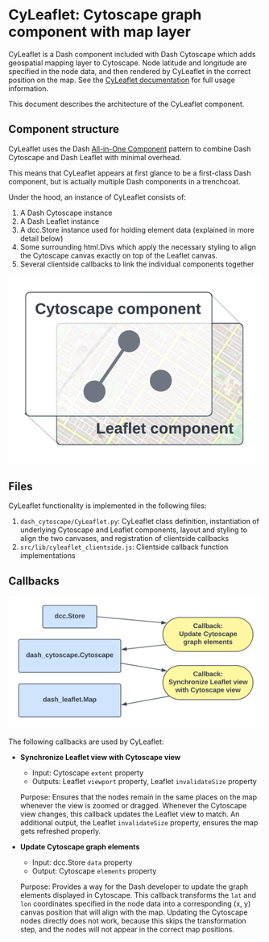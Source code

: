 # CyLeaflet: Cytoscape graph component with map layer

CyLeaflet is a Dash component included with Dash Cytoscape which adds geospatial mapping layer to Cytoscape. Node latitude and longitude are specified in the node data, and then rendered by CyLeaflet in the correct position on the map. See the [CyLeaflet documentation](https://dash.plotly.com/cytoscape/cyleaflet) for full usage information.

 This document describes the architecture of the CyLeaflet component.


## Component structure

CyLeaflet uses the Dash [All-in-One Component](https://dash.plotly.com/all-in-one-components) pattern to combine Dash Cytoscape and Dash Leaflet with minimal overhead.

This means that CyLeaflet appears at first glance to be a first-class Dash component, but is actually multiple Dash components in a trenchcoat.

Under the hood, an instance of CyLeaflet consists of:

1. A Dash Cytoscape instance
2. A Dash Leaflet instance
3. A dcc.Store instance used for holding element data (explained in more detail below)
4. Some surrounding html.Divs which apply the necessary styling to align the Cytoscape canvas exactly on top of the Leaflet canvas.
5. Several clientside callbacks to link the individual components together

![fig1](img/cyleaflet-layers.png)

## Files

CyLeaflet functionality is implemented in the following files:

1. `dash_cytoscape/CyLeaflet.py`: CyLeaflet class definition, instantiation of underlying Cytoscape and Leaflet components, layout and styling to align the two canvases, and registration of clientside callbacks
2. `src/lib/cyleaflet_clientside.js`: Clientside callback function implementations


## Callbacks

![fig2](img/cyleaflet-callbacks.png)


The following callbacks are used by CyLeaflet:

- **Synchronize Leaflet view with Cytoscape view**
  - Input: Cytoscape `extent` property
  - Outputs: Leaflet `viewport` property, Leaflet `invalidateSize` property
  
  Purpose: Ensures that the nodes remain in the same places on the map whenever the view is zoomed or dragged. Whenever the Cytoscape view changes, this callback updates the Leaflet view to match. An additional output, the Leaflet  `invalidateSize` property, ensures the map gets refreshed properly.

- **Update Cytoscape graph elements**
  - Input: dcc.Store `data` property
  - Output: Cytoscape `elements` property
  
  Purpose: Provides a way for the Dash developer to update the graph elements displayed in Cytoscape. This callback transforms the `lat` and `lon` coordinates specified in the node data into a corresponding (x, y) canvas position that will align with the map. Updating the Cytoscape nodes directly does not work, because this skips the transformation step, and the nodes will not appear in the correct map positions. 